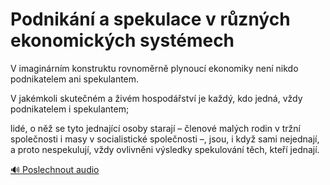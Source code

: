 # Podnikání a spekulace v různých ekonomických systémech

<speak>
<prosody rate="95%" volume="medium">
<emphasis level="strong">V imaginárním konstruktu rovnoměrně plynoucí ekonomiky není nikdo podnikatelem ani spekulantem.</emphasis>

<break time="300ms"/>

<emphasis level="moderate">V jakémkoli skutečném a živém hospodářství je každý, kdo jedná, vždy podnikatelem i spekulantem;</emphasis>

<break time="300ms"/>

<emphasis level="strong">lidé, o něž se tyto jednající osoby starají – členové malých rodin v tržní společnosti i masy v socialistické společnosti –, jsou, i když sami nejednají, a proto nespekulují, vždy ovlivněni výsledky spekulování těch, kteří jednají.</emphasis>
</prosody>
</speak>

[🔊 Poslechnout audio](/data/7-paragraphs/audio/chapter_49/para_001-V-imaginrnm-konstruktu-rovnomrn-plynouc-ekono.mp3) 